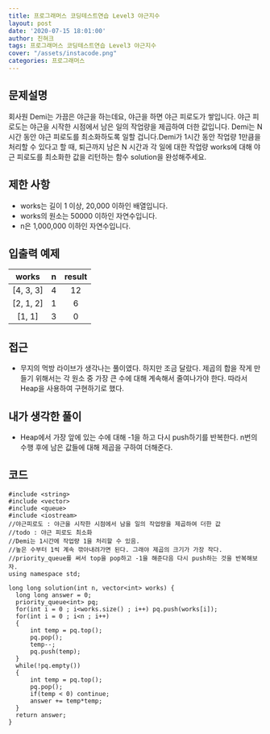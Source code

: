 ```yaml
---
title: 프로그래머스 코딩테스트연습 Level3 야근지수
layout: post
date: '2020-07-15 18:01:00'
author: 진혀크
tags: 프로그래머스 코딩테스트연습 Level3 야근지수
cover: "/assets/instacode.png"
categories: 프로그래머스
---
```


## 문제설명
회사원 Demi는 가끔은 야근을 하는데요, 야근을 하면 야근 피로도가 쌓입니다. 야근 피로도는 야근을 시작한 시점에서 남은 일의 작업량을 제곱하여 더한 값입니다. Demi는 N시간 동안 야근 피로도를 최소화하도록 일할 겁니다.Demi가 1시간 동안 작업량 1만큼을 처리할 수 있다고 할 때, 퇴근까지 남은 N 시간과 각 일에 대한 작업량 works에 대해 야근 피로도를 최소화한 값을 리턴하는 함수 solution을 완성해주세요.

## 제한 사항
* works는 길이 1 이상, 20,000 이하인 배열입니다.
* works의 원소는 50000 이하인 자연수입니다.
* n은 1,000,000 이하인 자연수입니다.

## 입출력 예제
|works|n|result|
|:------:|:--:|:---:|
|[4, 3, 3]|4|12|
|[2, 1, 2]|1|6|
|[1, 1]|3|0|

## 접근

* 무지의 먹방 라이브가 생각나는 풀이였다. 하지만 조금 달랐다. 제곱의 합을 작게 만들기 위해서는 각 원소 중 가장 큰 수에 대해 계속해서 줄여나가야 한다. 따라서 Heap을 사용하여 구현하기로 했다.

## 내가 생각한 풀이

* Heap에서 가장 앞에 있는 수에 대해 -1을 하고 다시 push하기를 반복한다. n번의 수행 후에 남은 값들에 대해 제곱을 구하여 더해준다.

## 코드

    #include <string>
    #include <vector>
    #include <queue>
    #include <iostream>
    //야근피로도 : 야근을 시작한 시점에서 남을 일의 작업량을 제곱하여 더한 값
    //todo : 야근 피로도 최소화
    //Demi는 1시간에 작업량 1을 처리할 수 있음.
    //높은 수부터 1씩 계속 깎아내려가면 된다. 그래야 제곱의 크기가 가장 작다.
    //priority_queue를 써서 top을 pop하고 -1을 해준다음 다시 push하는 것을 반복해보자.
    using namespace std;

    long long solution(int n, vector<int> works) {
      long long answer = 0;
      priority_queue<int> pq;
      for(int i = 0 ; i<works.size() ; i++) pq.push(works[i]);
      for(int i = 0 ; i<n ; i++)
      {
          int temp = pq.top();
          pq.pop();
          temp--;
          pq.push(temp);
      }
      while(!pq.empty())
      {
          int temp = pq.top();
          pq.pop();
          if(temp < 0) continue;
          answer += temp*temp;
      }
      return answer;
    }
